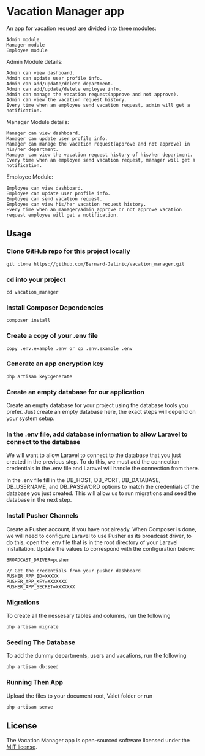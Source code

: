 # Vacation Manager app

An app for vacation request are divided into three modules:

    Admin module
    Manager module
    Employee module

Admin Module details:

    Admin can view dashboard.
    Admin can update user profile info.
    Admin can add/update/delete department.
    Admin can add/update/delete employee info.
    Admin can manage the vacation request(approve and not approve).
    Admin can view the vacation request history.
    Every time when an employee send vacation request, admin will get a notification.

Manager Module details:

    Manager can view dashboard.
    Manager can update user profile info.
    Manager can manage the vacation request(approve and not approve) in his/her department.
    Manager can view the vacation request history of his/her department.
    Every time when an employee send vacation request, manager will get a notification.

Employee Module:

    Employee can view dashboard.
    Employee can update user profile info.
    Employee can send vacation request.
    Employee can view his/her vacation request history.
    Every time when an manager/admin approve or not approve vacation request employee will get a notification.

## Usage

### Clone GitHub repo for this project locally

```
git clone https://github.com/Bernard-Jelinic/vacation_manager.git
```

### cd into your project

```
cd vacation_manager
```

### Install Composer Dependencies

```
composer install
```

### Create a copy of your .env file

```
copy .env.example .env or cp .env.example .env
```

### Generate an app encryption key

```
php artisan key:generate
```

### Create an empty database for our application

Create an empty database for your project using the database tools you prefer.
Just create an empty database here, the exact steps will depend on your system setup.

### In the .env file, add database information to allow Laravel to connect to the database

We will want to allow Laravel to connect to the database that you just created in the previous step. To do this, we must add the connection credentials in the .env file and Laravel will handle the connection from there.

In the .env file fill in the DB_HOST, DB_PORT, DB_DATABASE, DB_USERNAME, and DB_PASSWORD options to match the credentials of the database you just created. This will allow us to run migrations and seed the database in the next step.

### Install Pusher Channels

Create a Pusher account, if you have not already.
When Composer is done, we will need to configure Laravel to use Pusher as its broadcast driver, to do this, open the .env file that is in the root directory of your Laravel installation. Update the values to correspond with the configuration below:

```
BROADCAST_DRIVER=pusher

// Get the credentials from your pusher dashboard
PUSHER_APP_ID=XXXXX
PUSHER_APP_KEY=XXXXXXX
PUSHER_APP_SECRET=XXXXXXX
```

### Migrations

To create all the nessesary tables and columns, run the following

```
php artisan migrate
```

### Seeding The Database

To add the dummy departments, users and vacations, run the following

```
php artisan db:seed
```

### Running Then App

Upload the files to your document root, Valet folder or run

```
php artisan serve
```

## License

The Vacation Manager app is open-sourced software licensed under the [MIT license](https://opensource.org/licenses/MIT).
